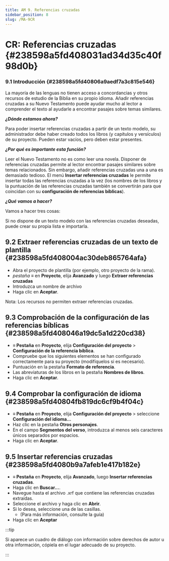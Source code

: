 ```yaml
---
title: AM 9. Referencias cruzadas
sidebar_position: 8
slug: /MA-9CR
---
```


# **CR: Referencias cruzadas** {#238598a5fd408031ad34d35c40f98d0b}

### **9.1 Introducción** {#238598a5fd40806a9aedf7a3c815e546}

La mayoría de las lenguas no tienen acceso a concordancias y otros recursos de estudio de la Biblia en su propio idioma. Añadir referencias cruzadas a su Nuevo Testamento puede ayudar mucho al lector a comprender el texto al ayudarle a encontrar pasajes sobre temas similares.

_**¿Dónde estamos ahora?**_

Para poder insertar referencias cruzadas a partir de un texto modelo, su administrador debe haber creado todos los libros (y capítulos y versículos) de su proyecto. Pueden estar vacíos, pero deben estar presentes.

_**¿Por qué es importante esta función?**_

Leer el Nuevo Testamento no es como leer una novela. Disponer de referencias cruzadas permite al lector encontrar pasajes similares sobre temas relacionados. Sin embargo, añadir referencias cruzadas una a una es demasiado tedioso. El menú **Insertar referencias cruzadas** le permite insertar todas las referencias cruzadas a la vez (los nombres de los libros y la puntuación de las referencias cruzadas también se convertirán para que coincidan con su **configuración de referencias bíblicas**).

_**¿Qué vamos a hacer?**_

Vamos a hacer tres cosas:

Si no dispone de un texto modelo con las referencias cruzadas deseadas, puede crear su propia lista e importarla.

## **9.2 Extraer referencias cruzadas de un texto de plantilla** {#238598a5fd408004ac30deb865764afa}

- Abra el proyecto de plantilla (por ejemplo, otro proyecto de la rama).
- _pestaña _≡__ en **Proyecto**, elija **Avanzado** y luego **Extraer referencias cruzadas**
- Introduzca un nombre de archivo
- Haga clic en **Aceptar**.

Nota: Los recursos no permiten extraer referencias cruzadas.

## **9.3 Comprobación de la configuración de las referencias bíblicas** {#238598a5fd408046a19dc5a1d220cd38}

- **≡ Pestaña** en **Proyecto**, elija **Configuración del proyecto** &gt; **Configuración de la referencia bíblica**.
- Compruebe que los siguientes elementos se han configurado correctamente para su proyecto (modifíquelos si es necesario).
- Puntuación en la pestaña **Formato de referencia**.
- Las abreviaturas de los libros en la pestaña **Nombres de libros**.
- Haga clic en **Aceptar**.

## **9.4 Comprobar la configuración de idioma** {#238598a5fd40804fb819dc6cf9b4f04c}

- **≡ Pestaña** en **Proyecto**, elija **Configuración del proyecto** &gt; seleccione **Configuración del idioma...**
- Haz clic en la pestaña **Otros personajes**.
- En el campo **Segmentos del verso**, introduzca al menos seis caracteres únicos separados por espacios.
- Haga clic en **Aceptar**.

## **9.5 Insertar referencias cruzadas** {#238598a5fd4080b9a7afeb1e417b182e}

- **≡ Pestaña** en **Proyecto**, elija **Avanzado**, luego **Insertar referencias cruzadas**.
- Haga clic en **Buscar...**.
- Navegue hasta el archivo .xrf que contiene las referencias cruzadas extraídas.
- Seleccione el archivo y haga clic en **Abrir**.
- Si lo desea, seleccione una de las casillas.
    - (Para más información, consulte la guía)
- Haga clic en **Aceptar**

:::tip

Si aparece un cuadro de diálogo con información sobre derechos de autor u otra información, cópiela en el lugar adecuado de su proyecto.

:::



